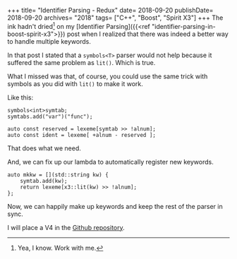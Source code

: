 +++
title= "Identifier Parsing - Redux"
date= 2018-09-20
publishDate= 2018-09-20
archives= "2018"
tags= ["C++", "Boost", "Spirit X3"]
+++
The ink hadn't dried[^1] on my [Identifier Parsing]({{<ref "identifier-parsing-in-boost-spirit-x3">}}) post when I realized that there was indeed a better way to handle multiple keywords.

In that post I stated that a `symbols<T>` parser would not help because it suffered the same problem as `lit()`. Which is true.

What I missed was that, of course, you could use the same trick with symbols as you did with `lit()` to make it work.

Like this:

```
symbols<int>symtab;
symtabs.add("var")("func");

auto const reserved = lexeme[symtab >> !alnum];
auto const ident = lexeme[ +alnum - reserved ];
```

That does what we need.

And, we can fix up our lambda to automatically register new keywords.

```
auto mkkw = [](std::string kw) {
    symtab.add(kw);
    return lexeme[x3::lit(kw) >> !alnum];
};
```

Now, we can happily make up keywords and keep the rest of the parser in sync.

I will place a V4 in the [Github repository](https://github.com/mhhollomon/blogcode/tree/master/parse_ident).


[^1]: Yea, I know. Work with me.
